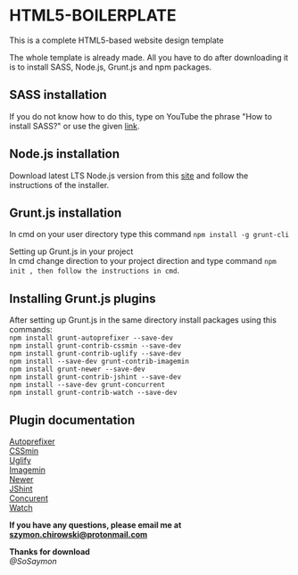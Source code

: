 # HTML5-BOILERPLATE
This is a complete HTML5-based website design template

The whole template is already made. All you have to do after downloading it is to install SASS, Node.js, Grunt.js and npm packages.</br>

## SASS installation </br>
If you do not know how to do this, type on YouTube the phrase "How to install SASS?" or use the given [link](https://www.youtube.com/watch?v=Do7ivdaQU8Y).

## Node.js installation</br>
Download latest LTS Node.js version from this [site](https://nodejs.org/en/) and follow the instructions of the installer.

## Grunt.js installation</br>
In cmd on your user directory type this command `npm install -g grunt-cli`

Setting up Grunt.js in your project</br>
In cmd change direction to your project direction and type command `npm init , then follow the instructions in cmd`.

## Installing Grunt.js plugins</br>
After setting up Grunt.js in the same directory install packages using this commands:</br>
`npm install grunt-autoprefixer --save-dev`</br>
`npm install grunt-contrib-cssmin --save-dev` <br>
`npm install grunt-contrib-uglify --save-dev` <br>
`npm install --save-dev grunt-contrib-imagemin`</br>
`npm install grunt-newer --save-dev`</br>
`npm install grunt-contrib-jshint --save-dev`</br>
`npm install --save-dev grunt-concurrent`</br>
`npm install grunt-contrib-watch --save-dev`</br>

## Plugin documentation</br>
[Autoprefixer](https://www.npmjs.com/package/grunt-autoprefixer)</br>
[CSSmin](https://www.npmjs.com/package/grunt-contrib-cssmin)</br>
[Uglify](https://www.npmjs.com/package/grunt-contrib-uglify)</br>
[Imagemin](https://www.npmjs.com/package/grunt-contrib-imagemin)</br>
[Newer](https://www.npmjs.com/package/grunt-newer)</br>
[JShint](https://www.npmjs.com/package/grunt-contrib-jshint)</br>
[Concurent](https://www.npmjs.com/package/grunt-concurrent)</br>
[Watch](https://www.npmjs.com/package/grunt-contrib-watch)</br>

**If you have any questions, please email me at szymon.chirowski@protonmail.com**

**Thanks for download</br>**
*@SoSaymon*

